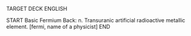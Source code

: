 TARGET DECK
ENGLISH

START
Basic
Fermium
Back: n. Transuranic artificial radioactive metallic element. [fermi, name of a physicist]
END
